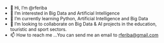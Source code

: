- 👋 Hi, I’m @rferiba
- 👀 I’m interested in Big Data and Artificial Intelligence 
- 🌱 I’m currently learning Python, Artificial Intelligence and Big Data
- 💞️ I’m looking to collaborate on Big Data & AI projects in the education, touristic and sport sectors.
- 📫 How to reach me ...You can send me an email to rferiba@gmail.com

<!---
rferiba/rferiba is a ✨ special ✨ repository because its `README.md` (this file) appears on your GitHub profile.
You can click the Preview link to take a look at your changes.
--->

